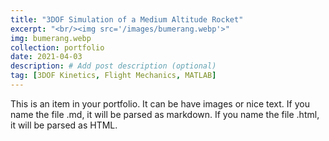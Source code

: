 ```yaml
---
title: "3DOF Simulation of a Medium Altitude Rocket"
excerpt: "<br/><img src='/images/bumerang.webp'>"
img: bumerang.webp
collection: portfolio
date: 2021-04-03
description: # Add post description (optional)
tag: [3DOF Kinetics, Flight Mechanics, MATLAB]
---
```


This is an item in your portfolio. It can be have images or nice text. If you name the file .md, it will be parsed as markdown. If you name the file .html, it will be parsed as HTML.
